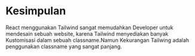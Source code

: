 # Kesimpulan

React menggunakan Tailwind sangat memudahkan Developer untuk mendesain sebuah website, karena Tailwind menyediakan banyak Kustomisasi dalam sebuah classname.Namun Kekurangan Tailwing adalah penggunakan classname yang sangat panjang.



